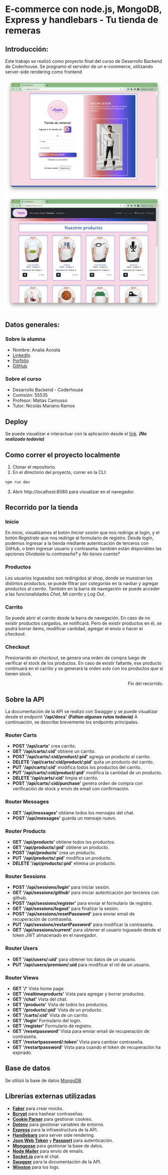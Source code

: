 # E-commerce con node.js, MongoDB, Express y handlebars - Tu tienda de remeras

## Introducción:
Este trabajo se realizó como proyecto final del curso de Desarrollo Backend de Coderhouse.
Se programó el servidor de un e-commerce, utilizando server-side rendering como frontend

<p align="center">
<img src="github/login.png">
<img src="github/products.png">
</p>

## Datos generales:

### Sobre la alumna
- Nombre: Analía Acosta
- [LinkedIn](https://www.linkedin.com/in/analia-acosta-engineer/)
- [Porfolio](https://portfolio-analia.vercel.app/)
- [GitHub](https://github.com/analiaacosta2023/)

### Sobre el curso
- Desarrollo Backend - Coderhouse
- Comisión: 55535
- Profesor: Matías Camusso
- Tutor: Nicolás Mariano Ramos

## Deploy
Se puede visualizar e interactuar con la aplicación desde el [link](). ***(No realizado todavía)***

## Como correr el proyecto localmente
1. Clonar el repositorio.
2. En el directorio del proyecto, correr en la CLI:
```bash
npm run dev
```
3. Abrir http://localhost:8080 para visualizar en el navegador.

## Recorrido por la tienda

### Inicio
En *inicio*, visualizamos el botón *Iniciar sesión* que nos redirige al login, y el botón *Registrate* que nos redirige al formulario de registro.
Desde *login*, podemos ingresar a la tienda mediante autenticación de terceros con GitHub, o bien ingresar usuario y contraseña. también están disponibles las opciones *Olvidaste tu contraseña?* y *No tienes cuenta?*

### Productos
Los usuarios logueados son redirigidos al shop, donde se muestran los distintos *productos*, se puede filtrar por *categorías* en la navbar y agregar productos al *carrito*. También en la barra de navegación se puede acceder a las funcionalidades *Chat*, *Mi carrito* y *Log Out*.

### Carrito
Se puede abrir el *carrito* desde la barra de navegación.
En caso de no existir productos cargados, se notificará.
Pero de existir productos en él, se podrá borrar ítems, modificar cantidad, agregar el envío o hacer el *checkout*.

### Checkout
Presionando en *checkout*, se genera una orden de compra luego de verificar el stock de los productos. En caso de existir faltante, ese producto continuará en el carrito y se generará la orden solo con los productos que si tienen stock.

<div align="right">Fin del recorrido.</div>

## Sobre la API
La documentación de la API se realizó con Swagger y se puede visualizar desde el endpoint **'/api/docs'** ***(Faltan algunas rutas todavía)***
A continuación, se describe brevemente los endpoints principales.

### Router Carts 
- **POST '/api/carts'** crea carrito.
- **GET '/api/carts/:cid'** obtiene un carrito.
- **POST '/api/carts/:cid/product/:pid'** agrega un producto al carrito.
- **DELETE '/api/carts/:cid/product/:pid'** quita un producto del carrito.
- **PUT '/api/carts/:cid'** modifica todos los productos del carrito.
- **PUT '/api/carts/:cid/product/:pid'** modifica la cantidad de un producto.
- **DELETE '/api/carts/:cid'** limpia el carrito.
- **POST '/api/carts/:cid/purchase'** genera orden de compra con verificación de stock y envío de email con confirmación.

### Router Messages
- **GET '/api/messages'** obtiene todos los mensajes del chat.
- **POST '/api/messages'** guarda un mensaje nuevo.

### Router Products
- **GET '/api/products'** obtiene todos los productos.
- **GET '/api/products/:pid'** obtiene un producto.
- **POST '/api/products'** crea un producto.
- **PUT '/api/products/:pid'** modifica un producto.
- **DELETE '/api/products/:pid'** elimina un producto.

### Router Sessions
- **POST '/api/sessions/login'** para iniciar sesión.
- **GET '/api/sessions/github'** para iniciar autenticación por terceros con github.
- **POST '/api/sessions/register'** para enviar el formulario de registro.
- **GET '/api/sessions/logout'** para finalizar la sesión.
- **POST '/api/sessions/resetPassword'** para enviar email de recuperación de contraseña.
- **PUT '/api/sessions/restartPassword'** para modificar la contraseña.
- **GET '/api/sessions/current'** para obtener el usuario logueado desde el token JWT almacenado en el navegador.

### Router Users
- **GET '/api/users/:uid'** para obtener los datos de un usuario.
- **PUT '/api/users/premium/:uid** para modificar el rol de un usuario.

### Router Views
- **GET '/'** Vista home page.
- **GET '/realtimeproducts'** Vista para agregar y borrar productos.
- **GET '/chat'** Vista del chat.
- **GET '/products'** Vista de todos los productos.
- **GET '/products/:pid'** Vista de un producto.
- **GET '/carts/:cid'** Vista de un carrito.
- **GET '/login'** Formulario del login.
- **GET '/register'** Formulario de registro.
- **GET '/resetpassword'** Vista para enviar email de recuperación de contraseña.
- **GET '/restartpassword/:token'** Vista para cambiar contraseña.
- **GET '/restartpassword'** Vista para cuando el token de recuperación ha expirado.

## Base de datos
Se utilizó la base de datos [MongoDB](https://www.mongodb.com/)

## Librerías externas utilizadas
- **[Faker](https://fakerjs.dev/api/)** para crear mocks.
- **[Bcrypt](https://www.npmjs.com/package/bcrypt)** para hashear contraseñas.
- **[Cookie Parser](https://www.npmjs.com/package/cookie-parser)** para gestionar cookies.
- **[Dotenv](https://www.npmjs.com/package/dotenv)** para gestionar variables de entorno.
- **[Express](https://expressjs.com/es/)** para la infraestructura de la API.
- **[Handlebars](https://handlebarsjs.com/)** para server side rendering.
- **[Json Web Token](https://jwt.io/)** y **[Passport](https://www.passportjs.org/)** para autenticación.
- **[Mongoose](https://mongoosejs.com/)** para gestionar la base de datos.
- **[Node Mailer](https://nodemailer.com/)** para envío de emails.
- **[Socket.io](https://socket.io/)** para el chat.
- **[Swagger](https://swagger.io/)** para la documentación de la API.
- **[Winston](https://www.npmjs.com/package/winston)** para los logs.